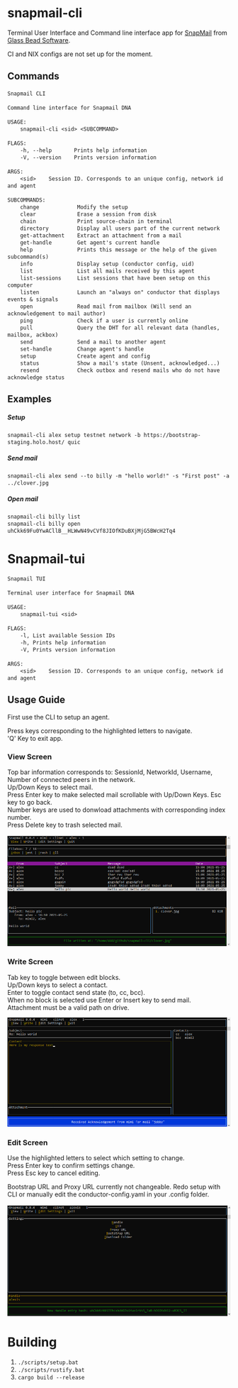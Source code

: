 # snapmail-cli

Terminal User Interface and Command line interface app for [SnapMail](https://github.com/glassbeadsoftware/snapmail-release) from [Glass Bead Software](http://www.glassbead.com/).

CI and NIX configs are not set up for the moment.

## Commands

`````
Snapmail CLI

Command line interface for Snapmail DNA

USAGE:
    snapmail-cli <sid> <SUBCOMMAND>

FLAGS:
    -h, --help       Prints help information
    -V, --version    Prints version information

ARGS:
    <sid>    Session ID. Corresponds to an unique config, network id and agent

SUBCOMMANDS:
    change            Modify the setup
    clear             Erase a session from disk
    chain             Print source-chain in terminal
    directory         Display all users part of the current network
    get-attachment    Extract an attachment from a mail
    get-handle        Get agent's current handle
    help              Prints this message or the help of the given subcommand(s)
    info              Display setup (conductor config, uid)
    list              List all mails received by this agent
    list-sessions     List sessions that have been setup on this computer
    listen            Launch an "always on" conductor that displays events & signals
    open              Read mail from mailbox (Will send an acknowledgement to mail author)
    ping              Check if a user is currently online
    pull              Query the DHT for all relevant data (handles, mailbox, ackbox)
    send              Send a mail to another agent    
    set-handle        Change agent's handle
    setup             Create agent and config
    status            Show a mail's state (Unsent, acknowledged...)
    resend            Check outbox and resend mails who do not have acknowledge status
`````

## Examples

##### Setup
`````
snapmail-cli alex setup testnet network -b https://bootstrap-staging.holo.host/ quic
`````
##### Send mail
`````
snapmail-cli alex send --to billy -m "hello world!" -s "First post" -a ../clover.jpg
`````
##### Open mail
`````
snapmail-cli billy list
snapmail-cli billy open uhCkk69Fu0YwACllB__HLWwN49vCVf8JIOfKDuBXjMjG5BWcH2Tq4
`````

# Snapmail-tui

`````
Snapmail TUI

Terminal user interface for Snapmail DNA

USAGE:
    snapmail-tui <sid>

FLAGS:
    -l, List available Session IDs
    -h, Prints help information
    -V, Prints version information

ARGS:
    <sid>    Session ID. Corresponds to an unique config, network id and agent
`````

## Usage Guide

First use the CLI to setup an agent.

Press keys corresponding to the highlighted letters to navigate. <br/>
'Q' Key to exit app.

### View Screen

Top bar information corresponds to: SessionId, NetworkId, Username, Number of connected peers in the network. <br/>
Up/Down Keys to select mail. <br/>
Press Enter key to make selected mail scrollable with Up/Down Keys. Esc key to go back. <br/>
Number keys are used to donwload attachments with corresponding index number. <br/>
Press Delete key to trash selected mail.

![screenshot-view](/sshots/snap-view.png)

### Write Screen

Tab key to toggle between edit blocks. <br/>
Up/Down keys to select a contact. <br/>
Enter to toggle contact send state (to, cc, bcc). <br/>
When no block is selected use Enter or Insert key to send mail. <br/>
Attachment must be a valid path on drive.

![screenshot-write](/sshots/snap-write.png)

### Edit Screen

Use the highlighted letters to select which setting to change. <br/>
Press Enter key to confirm settings change. <br/>
Press Esc key to cancel editing.<br/>

Bootstrap URL and Proxy URL currently not changeable. Redo setup with CLI or manually edit the conductor-config.yaml in your .config folder.

![screenshot-write](/sshots/snap-edit.png)

# Building

1. `./scripts/setup.bat`
3. `./scripts/rustify.bat`
4. `cargo build --release`
